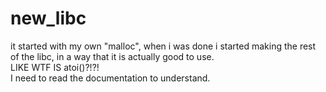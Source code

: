 # new_libc
it started with my own "malloc", when i was done i started making the rest of the libc, in a way that it is actually good to use. \
LIKE WTF IS atoi()?!?! \
I need to read the documentation to understand.
